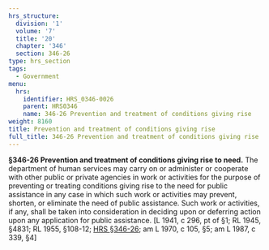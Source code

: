 ```yaml
---
hrs_structure:
  division: '1'
  volume: '7'
  title: '20'
  chapter: '346'
  section: 346-26
type: hrs_section
tags:
  - Government
menu:
  hrs:
    identifier: HRS_0346-0026
    parent: HRS0346
    name: 346-26 Prevention and treatment of conditions giving rise
weight: 8160
title: Prevention and treatment of conditions giving rise
full_title: 346-26 Prevention and treatment of conditions giving rise
---
```

**§346-26 Prevention and treatment of conditions giving rise to need.** The department of human services may carry on or administer or cooperate with other public or private agencies in work or activities for the purpose of preventing or treating conditions giving rise to the need for public assistance in any case in which such work or activities may prevent, shorten, or eliminate the need of public assistance. Such work or activities, if any, shall be taken into consideration in deciding upon or deferring action upon any application for public assistance. [L 1941, c 296, pt of §1; RL 1945, §4831; RL 1955, §108-12; [HRS §346-26](/title-20/chapter-346/section-346-26/); am L 1970, c 105, §5; am L 1987, c 339, §4]
